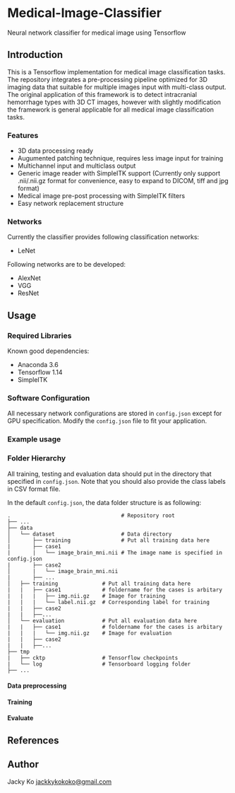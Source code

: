 # Medical-Image-Classifier
Neural network classifier for medical image using Tensorflow

## Introduction
This is a Tensorflow implementation for medical image classification tasks. The repository integrates a pre-processing pipeline optimized for 3D imaging data that suitable for multiple images input with multi-class output. The original application of this framework is to detect intracranial hemorrhage types with 3D CT images, however with slightly modification the framework is general applicable for all medical image classification tasks.

### Features
- 3D data processing ready
- Augumented patching technique, requires less image input for training
- Multichannel input and multiclass output
- Generic image reader with SimpleITK support (Currently only support .nii/.nii.gz format for convenience, easy to expand to DICOM, tiff and jpg format)
- Medical image pre-post processing with SimpleITK filters
- Easy network replacement structure

### Networks
Currently the classifier provides following classification networks:
- LeNet

Following networks are to be developed:
- AlexNet
- VGG
- ResNet

## Usage
### Required Libraries
Known good dependencies:
- Anaconda 3.6
- Tensorflow 1.14
- SimpleITK

### Software Configuration
All necessary network configurations are stored in `config.json` except for GPU specification. Modify the `config.json` file to fit your application.

### Example usage
### Folder Hierarchy
All training, testing and evaluation data should put in the directory that specified in `config.json`. Note that you should also provide the class labels in CSV format file.

In the default `config.json`, the data folder structure is as following:
```
.									# Repository root
├── ...
├── data                      
│  	└── dataset						# Data directory
│   	├── training 				# Put all training data here
|   	├── case1            
|   	|   └── image_brain_mni.nii # The image name is specified in config.json
|       ├── case2
│		|   └── image_brain_mni.nii
|   	├──	...
│   ├── training              # Put all training data here
|   |   ├── case1             # foldername for the cases is arbitary
|   |   |   ├── img.nii.gz    # Image for training
|   |   |   └── label.nii.gz  # Corresponding label for training
|   |   ├── case2
|   |   ├──...
│   └── evaluation            # Put all evaluation data here
|   |   ├── case1             # foldername for the cases is arbitary
|   |   |   └── img.nii.gz    # Image for evaluation
|   |   ├── case2
|   |   ├──...
├── tmp
|   ├── cktp                  # Tensorflow checkpoints
|   └── log                   # Tensorboard logging folder
├── ...
```

#### Data preprocessing

#### Training

#### Evaluate

## References

## Author
Jacky Ko [jackkykokoko@gmail.com](mailto:jackkykokoko@gmail.com)